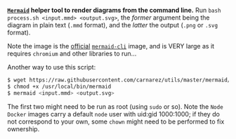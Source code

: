 **[`Mermaid`](https://github.com/mermaid-js/mermaid) helper tool to render diagrams from
the command line.** Run `bash process.sh <input.mmd> <output.svg>`, the _former_
argument being the diagram in plain text (`.mmd` format), and the _latter_ the output
(`.png` or `.svg` format).

Note the image is the [official](https://hub.docker.com/r/minlag/mermaid-cli)
[`mermaid-cli`](https://github.com/mermaid-js/mermaid-cli) image, and is VERY large as
it requires `chromium` and other libraries to run...

Another way to use this script:

```bash
$ wget https://raw.githubusercontent.com/carnarez/utils/master/mermaid/process.sh -O /usr/local/bin/mermaid
$ chmod +x /usr/local/bin/mermaid
$ mermaid <input.mmd> <output.svg>
```

The first two might need to be run as root (using `sudo` or so). Note the `Node`
`Docker` images carry a default `node` user with uid:gid 1000:1000; if they do not
correspond to your own, some `chown` might need to be performed to fix ownership.
